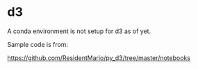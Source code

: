 # d3

A conda environment is not setup for d3 as of yet.

Sample code is from:

https://github.com/ResidentMario/py_d3/tree/master/notebooks